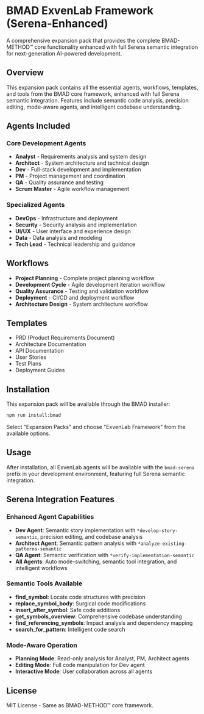 # BMAD ExvenLab Framework (Serena-Enhanced)

A comprehensive expansion pack that provides the complete BMAD-METHOD™ core functionality enhanced with full Serena semantic integration for next-generation AI-powered development.

## Overview

This expansion pack contains all the essential agents, workflows, templates, and tools from the BMAD core framework, enhanced with full Serena semantic integration. Features include semantic code analysis, precision editing, mode-aware agents, and intelligent codebase understanding.

## Agents Included

### Core Development Agents

- **Analyst** - Requirements analysis and system design
- **Architect** - System architecture and technical design
- **Dev** - Full-stack development and implementation
- **PM** - Project management and coordination
- **QA** - Quality assurance and testing
- **Scrum Master** - Agile workflow management

### Specialized Agents

- **DevOps** - Infrastructure and deployment
- **Security** - Security analysis and implementation
- **UI/UX** - User interface and experience design
- **Data** - Data analysis and modeling
- **Tech Lead** - Technical leadership and guidance

## Workflows

- **Project Planning** - Complete project planning workflow
- **Development Cycle** - Agile development iteration workflow
- **Quality Assurance** - Testing and validation workflow
- **Deployment** - CI/CD and deployment workflow
- **Architecture Design** - System architecture workflow

## Templates

- PRD (Product Requirements Document)
- Architecture Documentation
- API Documentation
- User Stories
- Test Plans
- Deployment Guides

## Installation

This expansion pack will be available through the BMAD installer:

```bash
npm run install:bmad
```

Select "Expansion Packs" and choose "ExvenLab Framework" from the available options.

## Usage

After installation, all ExvenLab agents will be available with the `bmad-serena` prefix in your development environment, featuring full Serena semantic integration.

## Serena Integration Features

### Enhanced Agent Capabilities

- **Dev Agent**: Semantic story implementation with `*develop-story-semantic`, precision editing, and codebase analysis
- **Architect Agent**: Semantic pattern analysis with `*analyze-existing-patterns-semantic`
- **QA Agent**: Semantic verification with `*verify-implementation-semantic`
- **All Agents**: Auto mode-switching, semantic tool integration, and intelligent workflows

### Semantic Tools Available

- **find_symbol**: Locate code structures with precision
- **replace_symbol_body**: Surgical code modifications
- **insert_after_symbol**: Safe code additions
- **get_symbols_overview**: Comprehensive codebase understanding
- **find_referencing_symbols**: Impact analysis and dependency mapping
- **search_for_pattern**: Intelligent code search

### Mode-Aware Operation

- **Planning Mode**: Read-only analysis for Analyst, PM, Architect agents
- **Editing Mode**: Full code manipulation for Dev agent
- **Interactive Mode**: User collaboration across all agents

## License

MIT License - Same as BMAD-METHOD™ core framework.
